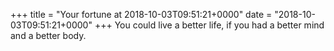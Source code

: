 +++
title = "Your fortune at 2018-10-03T09:51:21+0000"
date = "2018-10-03T09:51:21+0000"
+++
You could live a better life, if you had a better mind and a better body.  
